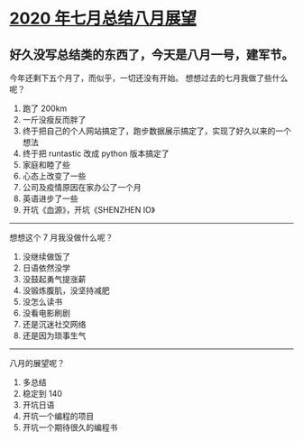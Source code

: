 # [2020 年七月总结八月展望](https://github.com/yihong0618/gitblog/issues/171)

好久没写总结类的东西了，今天是八月一号，建军节。
---

今年还剩下五个月了，而似乎，一切还没有开始。
想想过去的七月我做了些什么呢？

1. 跑了 200km
2. 一斤没瘦反而胖了
3. 终于把自己的个人网站搞定了，跑步数据展示搞定了，实现了好久以来的一个想法
4. 终于把 runtastic 改成 python 版本搞定了
5. 家庭和睦了些
6. 心态上改变了一些
7. 公司及疫情原因在家办公了一个月
8. 英语进步了一些
9. 开坑《血源》，开坑《SHENZHEN IO》

---

想想这个 7 月我没做什么呢？

1. 没继续做饭了
2. 日语依然没学
3. 没鼓起勇气提涨薪
4. 没锻炼腹肌，没坚持减肥
5. 没怎么读书
6. 没看电影刷剧
7. 还是沉迷社交网络
8. 还是因为琐事生气

---

八月的展望呢？

1. 多总结
2. 稳定到 140
3. 开坑日语
4. 开坑一个编程的项目
5. 开坑一个期待很久的编程书